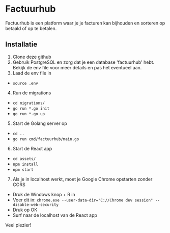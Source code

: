 # Factuurhub
Factuurhub is een platform waar je je facturen kan bijhouden en sorteren op betaald of op te betalen.

## Installatie
1. Clone deze github
2. Gebruik PostgreSQL en zorg dat je een database 'factuurhub' hebt. Bekijk de env file voor meer details en pas het eventueel aan.
3. Laad de env file in
* `source .env`
4. Run de migrations
* `cd migrations/`
* `go run *.go init`
* `go run *.go up`
5. Start de Golang server op
* `cd ..`
* `go run cmd/factuurhub/main.go`
6. Start de React app
* `cd assets/`
* `npm install`
* `npm start`
7. Als je in localhost werkt, moet je Google Chrome opstarten zonder CORS
* Druk de Windows knop + R in
* Voer dit in: `chrome.exe --user-data-dir="C://Chrome dev session" --disable-web-security`
* Druk op OK
* Surf naar de localhost van de React app

Veel plezier!
